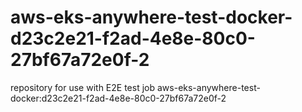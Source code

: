 # aws-eks-anywhere-test-docker-d23c2e21-f2ad-4e8e-80c0-27bf67a72e0f-2
repository for use with E2E test job aws-eks-anywhere-test-docker:d23c2e21-f2ad-4e8e-80c0-27bf67a72e0f-2
